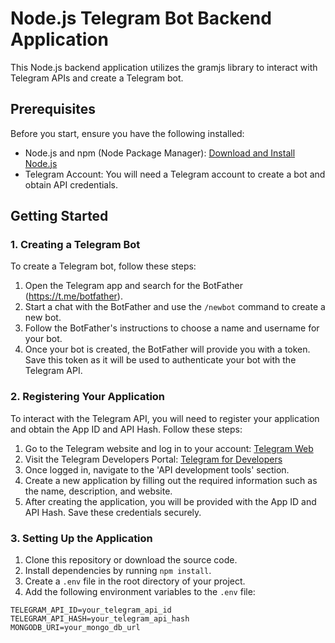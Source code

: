 # Node.js Telegram Bot Backend Application

This Node.js backend application utilizes the gramjs library to interact with Telegram APIs and create a Telegram bot.

## Prerequisites

Before you start, ensure you have the following installed:

- Node.js and npm (Node Package Manager): [Download and Install Node.js](https://nodejs.org/)
- Telegram Account: You will need a Telegram account to create a bot and obtain API credentials.

## Getting Started

### 1. Creating a Telegram Bot

To create a Telegram bot, follow these steps:

1. Open the Telegram app and search for the BotFather (https://t.me/botfather).
2. Start a chat with the BotFather and use the `/newbot` command to create a new bot.
3. Follow the BotFather's instructions to choose a name and username for your bot.
4. Once your bot is created, the BotFather will provide you with a token. Save this token as it will be used to authenticate your bot with the Telegram API.

### 2. Registering Your Application

To interact with the Telegram API, you will need to register your application and obtain the App ID and API Hash. Follow these steps:

1. Go to the Telegram website and log in to your account: [Telegram Web](https://web.telegram.org/)
2. Visit the Telegram Developers Portal: [Telegram for Developers](https://my.telegram.org/auth)
3. Once logged in, navigate to the 'API development tools' section.
4. Create a new application by filling out the required information such as the name, description, and website.
5. After creating the application, you will be provided with the App ID and API Hash. Save these credentials securely.

### 3. Setting Up the Application

1. Clone this repository or download the source code.
2. Install dependencies by running `npm install`.
3. Create a `.env` file in the root directory of your project.
4. Add the following environment variables to the `.env` file:

```plaintext
TELEGRAM_API_ID=your_telegram_api_id
TELEGRAM_API_HASH=your_telegram_api_hash
MONGODB_URI=your_mongo_db_url
